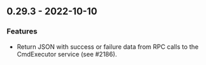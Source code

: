 ## 0.29.3 - 2022-10-10

### Features

- Return JSON with success or failure data from RPC calls to the CmdExecutor service (see #2186).
